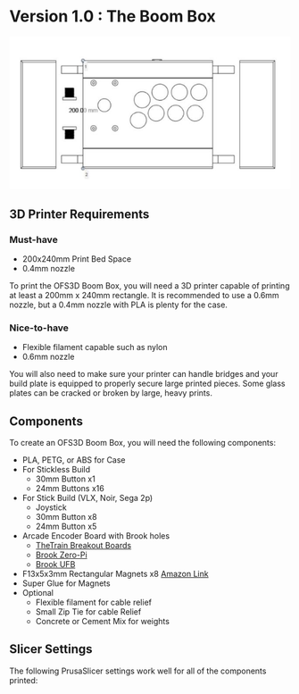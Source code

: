 # Version 1.0 : The Boom Box

![Verison 1.0](_media/Version1_Top-Explode.jpg ":size=600")

## 3D Printer Requirements

### Must-have

* 200x240mm Print Bed Space
* 0.4mm nozzle

To print the OFS3D Boom Box, you will need a 3D printer capable of printing at least a 200mm x 240mm rectangle. It is recommended to use a 0.6mm nozzle, but a 0.4mm nozzle with PLA is plenty for the case.

### Nice-to-have

* Flexible filament capable such as nylon
* 0.6mm nozzle

You will also need to make sure your printer can handle bridges and your build plate is equipped to properly secure large printed pieces. Some glass plates can be cracked or broken by large, heavy prints.


## Components

To create an OFS3D Boom Box, you will need the following components:

* PLA, PETG, or ABS for Case
* For Stickless Build
  * 30mm Button x1
  * 24mm Buttons x16
* For Stick Build (VLX, Noir, Sega 2p)
  * Joystick
  * 30mm Button x8
  * 24mm Button x5
* Arcade Encoder Board with Brook holes
  * [TheTrain Breakout Boards](https://github.com/TheTrainGoes/GP2040-Projects)
  * [Brook Zero-Pi](https://www.brookaccessory.com/pro.php?m=d&pid=53169470)
  * [Brook UFB](https://www.brookaccessory.com/detail/06960737/)
* F13x5x3mm Rectangular Magnets x8 [Amazon Link](https://www.amazon.com/Magnetize-F13x5x3mm-Neodymium-Rectangle-MIM13-1905/)
* Super Glue for Magnets
* Optional
  * Flexible filament for cable relief
  * Small Zip Tie for cable Relief
  * Concrete or Cement Mix for weights

## Slicer Settings

The following PrusaSlicer settings work well for all of the components printed:


